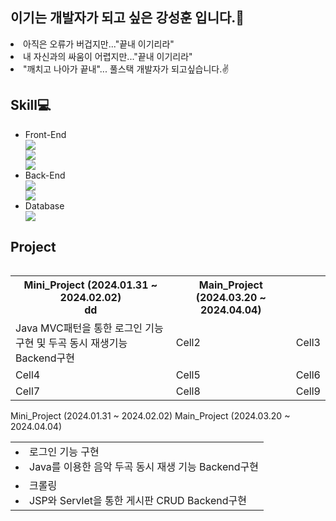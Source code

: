 ## 이기는 개발자가 되고 싶은 강성훈 입니다.🤭
  <li>아직은 오류가 버겁지만..."끝내 이기리라" </li>
  <li>내 자신과의 싸움이 어렵지만..."끝내 이기리라" </li>
  <li>"깨치고 나아가 끝내"... 풀스택 개발자가 되고싶습니다.✌️</li>
  
## Skill💻
<ul>
  <li>Front-End</li>
    <img src="https://img.shields.io/badge/HTML5-E34F26?style=for-the-badge&logo=HTML5&logoColor=white"/> <br>
    <img src="https://img.shields.io/badge/CSS3-1572B6?style=for-the-badge&logo=CSS3&logoColor=white"/> <br>
    <img src="https://img.shields.io/badge/JavaScript-F7DF1E?style=for-the-badge&logo=JavaScript&logoColor=white"/> <br>
  <li>Back-End</li>
    <img src="https://img.shields.io/badge/Java-007396?style=for-the-badge&logo=java&logoColor=white"/> <br>
    <img src="https://img.shields.io/badge/Eclipse-2C2255?style=for-the-badge&logo=Eclipse&logoColor=white"/>  <br>
  <li>Database</li>
    <img src="https://img.shields.io/badge/Oracle 11g-F80000?style=for-the-badge&logo=Oracle&logoColor=white"/> <br>
</ul>

## Project

<table style="float:left">
  <tr>
    <th>Mini_Project (2024.01.31 ~ 2024.02.02)<br>
      dd
    </th>
    <th>Main_Project (2024.03.20 ~ 2024.04.04)</th>
  </tr>
  <tr>
    <td>Java MVC패턴을 통한 로그인 기능 구현 및 두곡 동시 재생기능 Backend구현</td>
    <td>Cell2</td>
    <td>Cell3</td>
  </tr>
  <tr>
    <td>Cell4</td>
    <td>Cell5</td>
    <td>Cell6</td>
  </tr>
  <tr>
    <td>Cell7</td>
    <td>Cell8</td>
    <td>Cell9</td>
  </tr>
</table>


<table>
  <tr> Mini_Project (2024.01.31 ~ 2024.02.02)
    <td>
      <li>로그인 기능 구현</li>
      <li>Java를 이용한 음악 두곡 동시 재생 기능 Backend구현</li>
    </td>
  </tr>
  <tr> Main_Project (2024.03.20 ~ 2024.04.04)
       <td>
      <li> 크롤링</li>
      <li>JSP와 Servlet을 통한 게시판 CRUD Backend구현</li>
    </td>
  </tr>
</table>
